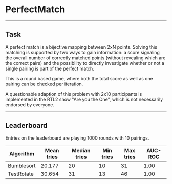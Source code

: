 # PerfectMatch

----

## Task

A perfect match is a bijective mapping between 2xN points.
Solving this matching is supported by two ways to gain information: a score signaling the overall number of correctly matched points (without revealing which are the correct pairs) and the possibility to directly investigate whether or not a single pairing is part of the perfect match.

This is a round based game, where both the total score as well as one pairing can be checked per iteration.

A questionable adaption of this problem with 2x10 participants is implemented in the RTL2 show "Are you the One", which is not necessarily endorsed by everyone.

----

## Leaderboard

Entries on the leaderboard are playing 1000 rounds with 10 pairings.

| Algorithm | Mean tries | Median tries | Min tries | Max tries | AUC-ROC |
|-----------|------------|--------------|-----------|-----------|---------|
| Bumblesort | 20.177 | 20 | 10 | 31 | 1.00 |
| TestRotate | 30.654 | 31 | 13 | 46 | 1.00 |

